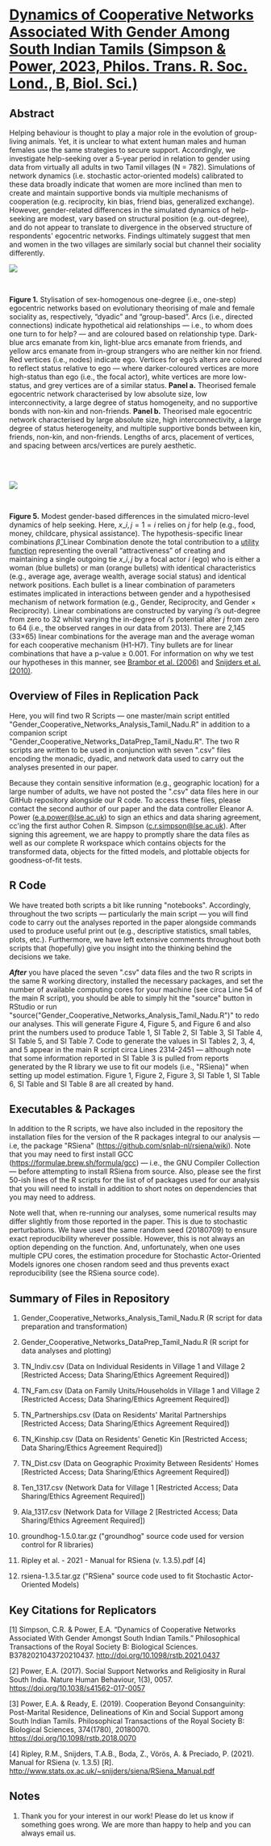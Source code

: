 # [Dynamics of Cooperative Networks Associated With Gender Among South Indian Tamils (Simpson & Power, 2023, Philos. Trans. R. Soc. Lond., B, Biol. Sci.)](https://royalsocietypublishing.org/doi/10.1098/rstb.2021.0437)

## Abstract
Helping behaviour is thought to play a major role in the evolution of group-living animals. Yet, it is unclear to what extent human males and human females use the same strategies to secure support. Accordingly, we investigate help-seeking over a 5-year period in relation to gender using data from virtually all adults in two Tamil villages (N = 782). Simulations of network dynamics (i.e. stochastic actor-oriented models) calibrated to these data broadly indicate that women are more inclined than men to create and maintain supportive bonds via multiple mechanisms of cooperation (e.g. reciprocity, kin bias, friend bias, generalized exchange). However, gender-related differences in the simulated dynamics of help-seeking are modest, vary based on structural position (e.g. out-degree), and do not appear to translate to divergence in the observed structure of respondents' egocentric networks. Findings ultimately suggest that men and women in the two villages are similarly social but channel their sociality differently.
<br>

![](https://github.com/cohensimpson/gendernet_PhilTransB/blob/main/F1_Gender_Cooperative_Networks.svg) 

<br> 

**Figure 1.** Stylisation of sex-homogenous one-degree (i.e., one-step) egocentric networks based on evolutionary theorising of male and female sociality as, respectively, “dyadic” and “group-based”. Arcs (i.e., directed connections) indicate hypothetical aid relationships — i.e., to whom does one turn to for help? — and are coloured based on relationship type. Dark-blue arcs emanate from kin, light-blue arcs emanate from friends, and yellow arcs emanate from in-group strangers who are neither kin nor friend. Red vertices (i.e., nodes) indicate ego. Vertices for ego’s alters are coloured to reflect status relative to ego — where darker-coloured vertices are more high-status than ego (i.e., the focal actor), white vertices are more low-status, and grey vertices are of a similar status. **Panel a.** Theorised female egocentric network characterised by low absolute size, low interconnectivity, a large degree of status homogeneity, and no supportive bonds with non-kin and non-friends. **Panel b.** Theorised male egocentric network characterised by large absolute size, high interconnectivity, a large degree of status heterogeneity, and multiple supportive bonds between kin, friends, non-kin, and non-friends. Lengths of arcs, placement of vertices, and spacing between arcs/vertices are purely aesthetic.

<br>
<br> 

![](https://github.com/cohensimpson/gendernet_PhilTransB/blob/main/F5_Gender_Cooperative_Networks.svg) 

<br> 

**Figure 5.** Modest gender-based differences in the simulated micro-level dynamics of help seeking. Here, $x\_{i,j} = 1 = i$ relies on $j$ for help (e.g., food, money, childcare, physical assistance). The hypothesis-specific linear combinations $\hat{\beta}\_{\text{Linear Combination}}$ denote the total contribution to a [utility function](https://doi.org/10.1016/j.socnet.2009.02.004) representing the overall “attractiveness” of creating and maintaining a single outgoing tie $x\_{i,j}$ by a focal actor $i$ (ego) who is either a woman (blue bullets) or man (orange bullets) with identical characteristics (e.g., average age, average wealth, average social status) and identical network positions. Each bullet is a linear combination of parameters estimates implicated in interactions between gender and a hypothesised mechanism of network formation (e.g., Gender, Reciprocity, and Gender $\times$ Reciprocity). Linear combinations are constructed by varying $i$’s out-degree from zero to 32 whilst varying the in-degree of $i$’s potential alter $j$ from zero to 64 (i.e., the observed ranges in our data from 2013). There are 2,145 (33×65) linear combinations for the average man and the average woman for each cooperative mechanism (H1-H7). Tiny bullets are for linear combinations that have a p-value ≥ 0.001. For information on why we test our hypotheses in this manner, see [Brambor et al. (2006)](https://doi.org/10.1093/pan/mpi014) and [Snijders et al. (2010)](https://doi.org/10.1016/j.socnet.2009.02.004).


## Overview of Files in Replication Pack
Here, you will find two R Scripts — one master/main script entitled "Gender_Cooperative_Networks_Analysis_Tamil_Nadu.R" in addition to a companion script "Gender_Cooperative_Networks_DataPrep_Tamil_Nadu.R". The two R scripts are written to be used in conjunction with seven ".csv" files encoding the monadic, dyadic, and network data used to carry out the analyses presented in our paper. 

Because they contain sensitive information (e.g., geographic location) for a large number of adults, we have not posted the ".csv" data files here in our GitHub repository alongside our R code. To access these files, please contact the second author of our paper and the data controller Eleanor A. Power (e.a.power@lse.ac.uk) to sign an ethics and data sharing agreement, cc'ing the first author Cohen R. Simpson (c.r.simpson@lse.ac.uk). After signing this agreement, we are happy to promptly share the data files as well as our complete R workspace which contains objects for the transformed data, objects for the fitted models, and plottable objects for goodness-of-fit tests.


## R Code
We have treated both scripts a bit like running "notebooks". Accordingly, throughout the two scripts — particularly the main script — you will find code to carry out the analyses reported in the paper alongside commands used to produce useful print out (e.g., descriptive statistics, small tables, plots, etc.). Furthermore, we have left extensive comments throughout both scripts that (hopefully) give you insight into the thinking behind the decisions we take. 
 
**_After_** you have placed the seven ".csv" data files and the two R scripts in the same R working directory, installed the necessary packages, and set the number of available computing cores for your machine (see circa Line 54 of the main R script), you should be able to simply hit the "source" button in RStudio or run "source("Gender_Cooperative_Networks_Analysis_Tamil_Nadu.R")" to redo our analyses. This will generate Figure 4, Figure 5, and Figure 6 and also print the numbers used to produce Table 1, SI Table 2, SI Table 3, SI Table 4, SI Table 5, and SI Table 7. Code to generate the values in SI Tables 2, 3, 4, and 5 appear in the main R script circa Lines 2314-2451 — although note that some information reported in SI Table 3 is pulled from reports generated by the R library we use to fit our models (i.e., "RSiena)" when setting up model estimation. Figure 1, Figure 2, Figure 3, SI Table 1, SI Table 6, SI Table and SI Table 8 are all created by hand.


## Executables & Packages
In addition to the R scripts, we have also included in the repository the installation files for the version of the R packages integral to our analysis — i.e, the package "RSiena" (https://github.com/snlab-nl/rsiena/wiki). Note that you may need to first install GCC (https://formulae.brew.sh/formula/gcc) — i.e., the GNU Compiler Collection — before attempting to install RSiena from source. Also, please see the first 50-ish lines of the R scripts for the list of of packages used for our analysis that you will need to install in addition to short notes on dependencies that you may need to address.

Note well that, when re-running our analyses, some numerical results may differ slightly from those reported in the paper. This is due to stochastic perturbations. We have used the same random seed (20180709) to ensure exact reproducibility wherever possible. However, this is not always an option depending on the function. And, unfortunately, when one uses multiple CPU cores, the estimation procedure for Stochastic Actor-Oriented Models ignores one chosen random seed and thus prevents exact reproducibility (see the RSiena source code).


## Summary of Files in Repository

 1) Gender_Cooperative_Networks_Analysis_Tamil_Nadu.R (R script for data preparation and transformation)
 
 2) Gender_Cooperative_Networks_DataPrep_Tamil_Nadu.R (R script for data analyses and plotting)

 3) TN_Indiv.csv (Data on Individual Residents in Village 1 and Village 2 [Restricted Access; Data Sharing/Ethics Agreement Required])
 4) TN_Fam.csv (Data on Family Units/Households in Village 1 and Village 2 [Restricted Access; Data Sharing/Ethics Agreement Required])
 5) TN_Partnerships.csv (Data on Residents' Marital Partnerships [Restricted Access; Data Sharing/Ethics Agreement Required])
 6) TN_Kinship.csv (Data on Residents' Genetic Kin [Restricted Access; Data Sharing/Ethics Agreement Required])
 7) TN_Dist.csv (Data on Geographic Proximity Between Residents' Homes [Restricted Access; Data Sharing/Ethics Agreement Required])
 8) Ten_1317.csv (Network Data for Village 1 [Restricted Access; Data Sharing/Ethics Agreement Required])
 9) Ala_1317.csv (Network Data for Village 2 [Restricted Access; Data Sharing/Ethics Agreement Required])

 10) groundhog-1.5.0.tar.gz ("groundhog" source code used for version control for R libraries)

 11) Ripley et al. - 2021 - Manual for RSiena (v. 1.3.5).pdf [4]

 12) rsiena-1.3.5.tar.gz ("RSiena" source code used to fit Stochastic Actor-Oriented Models)


## Key Citations for Replicators
[1] Simpson, C.R. & Power, E.A. “Dynamics of Cooperative Networks Associated With Gender Amongst South Indian Tamils.” Philosophical Transactions of the Royal Society B: Biological Sciences. B3782021043720210437. http://doi.org/10.1098/rstb.2021.0437

[2] Power, E.A. (2017). Social Support Networks and Religiosity in Rural South India. Nature Human Behaviour, 1(3), 0057. https://doi.org/10.1038/s41562-017-0057

[3] Power, E.A. & Ready, E. (2019). Cooperation Beyond Consanguinity: Post-Marital Residence, Delineations of Kin and Social Support among South Indian Tamils. Philosophical Transactions of the Royal Society B: Biological Sciences, 374(1780), 20180070. https://doi.org/10.1098/rstb.2018.0070

[4] Ripley, R.M., Snijders, T.A.B., Boda, Z., Vörös, A. & Preciado, P. (2021). Manual for RSiena (v. 1.3.5) [R]. http://www.stats.ox.ac.uk/~snijders/siena/RSiena_Manual.pdf


## Notes
1) Thank you for your interest in our work! Please do let us know if something goes wrong. We are more than happy to help and you can always email us.

